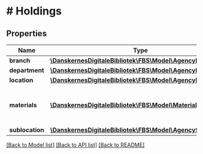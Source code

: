 # # Holdings

## Properties

Name | Type | Description | Notes
------------ | ------------- | ------------- | -------------
**branch** | [**\DanskernesDigitaleBibliotek\FBS\Model\AgencyBranch**](AgencyBranch.md) |  |
**department** | [**\DanskernesDigitaleBibliotek\FBS\Model\AgencyDepartment**](AgencyDepartment.md) |  | [optional]
**location** | [**\DanskernesDigitaleBibliotek\FBS\Model\AgencyLocation**](AgencyLocation.md) |  | [optional]
**materials** | [**\DanskernesDigitaleBibliotek\FBS\Model\Material[]**](Material.md) | Materials that belongs to this placement |
**sublocation** | [**\DanskernesDigitaleBibliotek\FBS\Model\AgencySublocation**](AgencySublocation.md) |  | [optional]

[[Back to Model list]](../../README.md#models) [[Back to API list]](../../README.md#endpoints) [[Back to README]](../../README.md)
